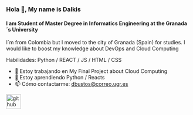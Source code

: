 ### Hola 👋, My name is Dalkis
#### I am Student of Master Degree in Informatics Engineering at the Granada´s University

I´m from Colombia but I moved to the city of Granada (Spain) for studies. I would like to boost my knowledge about DevOps and Cloud Computing

Habilidades: Python / REACT / JS / HTML / CSS

- 🔭 Estoy trabajando en My Final Project about Cloud Computing 
- 🌱 Estoy aprendiendo Python / Reacts  
- 📫 Cómo contactarme: dbustos@correo.ugr.es 


[<img src='https://cdn.jsdelivr.net/npm/simple-icons@3.0.1/icons/github.svg' alt='github' height='40'>](https://github.com/dalkisbustos)  

